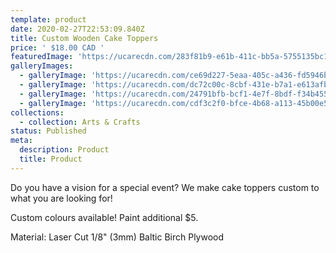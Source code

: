 ```yaml
---
template: product
date: 2020-02-27T22:53:09.840Z
title: Custom Wooden Cake Toppers
price: ' $18.00 CAD '
featuredImage: 'https://ucarecdn.com/283f81b9-e61b-411c-bb5a-5755135bc117/'
galleryImages:
  - galleryImage: 'https://ucarecdn.com/ce69d227-5eaa-405c-a436-fd5946b52587/'
  - galleryImage: 'https://ucarecdn.com/dc72c00c-8cbf-431e-b7a1-e613afb51d79/'
  - galleryImage: 'https://ucarecdn.com/24791bfb-bcf1-4e7f-8bdf-f34b4554b613/'
  - galleryImage: 'https://ucarecdn.com/cdf3c2f0-bfce-4b68-a113-45b00e581009/'
collections:
  - collection: Arts & Crafts
status: Published
meta:
  description: Product
  title: Product
---
```

Do you have a vision for a special event? We make cake toppers custom to what you are looking for!

Custom colours available! Paint additional $5.

Material: Laser Cut 1/8" (3mm) Baltic Birch Plywood
